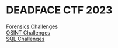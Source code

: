 # DEADFACE CTF 2023

[Forensics Challenges](./Forensics/README.md)  
[OSINT Challenges](./OSINT/README.md)  
[SQL Challenges](./SQL/README.md)  
